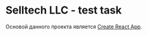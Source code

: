 # Selltech LLC - test task

Основой данного проекта является [Create React App](https://github.com/facebook/create-react-app).
